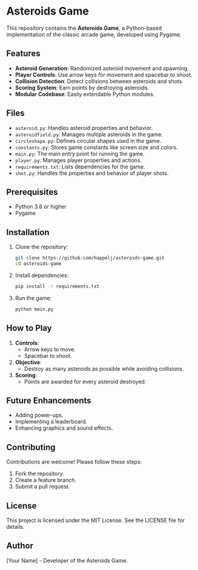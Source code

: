 # Asteroids Game

This repository contains the **Asteroids Game**, a Python-based implementation of the classic arcade game, developed using Pygame.

## Features
- **Asteroid Generation**: Randomized asteroid movement and spawning.
- **Player Controls**: Use arrow keys for movement and spacebar to shoot.
- **Collision Detection**: Detect collisions between asteroids and shots.
- **Scoring System**: Earn points by destroying asteroids.
- **Modular Codebase**: Easily extendable Python modules.

## Files
- `asteroid.py`: Handles asteroid properties and behavior.
- `asteroidfield.py`: Manages multiple asteroids in the game.
- `circleshape.py`: Defines circular shapes used in the game.
- `constants.py`: Stores game constants like screen size and colors.
- `main.py`: The main entry point for running the game.
- `player.py`: Manages player properties and actions.
- `requirements.txt`: Lists dependencies for the game.
- `shot.py`: Handles the properties and behavior of player shots.

## Prerequisites
- Python 3.8 or higher
- Pygame

## Installation
1. Clone the repository:
   ```bash
   git clone https://github.com/happelj/asteroids-game.git
   cd asteroids-game
   ```
2. Install dependencies:
   ```bash
   pip install -r requirements.txt
   ```
3. Run the game:
   ```bash
   python main.py
   ```

## How to Play
1. **Controls**:
   - Arrow keys to move.
   - Spacebar to shoot.
2. **Objective**:
   - Destroy as many asteroids as possible while avoiding collisions.
3. **Scoring**:
   - Points are awarded for every asteroid destroyed.

## Future Enhancements
- Adding power-ups.
- Implementing a leaderboard.
- Enhancing graphics and sound effects.

## Contributing
Contributions are welcome! Please follow these steps:
1. Fork the repository.
2. Create a feature branch.
3. Submit a pull request.

## License
This project is licensed under the MIT License. See the LICENSE file for details.

## Author
[Your Name] - Developer of the Asteroids Game.
